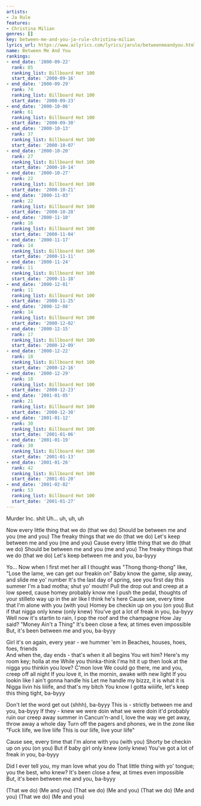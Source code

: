 ```yaml
---
artists:
- Ja Rule
features:
- Christina Milian
genres: []
key: between-me-and-you-ja-rule-christina-milian
lyrics_url: https://www.azlyrics.com/lyrics/jarule/betweenmeandyou.html
name: Between Me And You
rankings:
- end_date: '2000-09-22'
  rank: 85
  ranking_list: Billboard Hot 100
  start_date: '2000-09-16'
- end_date: '2000-09-29'
  rank: 74
  ranking_list: Billboard Hot 100
  start_date: '2000-09-23'
- end_date: '2000-10-06'
  rank: 61
  ranking_list: Billboard Hot 100
  start_date: '2000-09-30'
- end_date: '2000-10-13'
  rank: 37
  ranking_list: Billboard Hot 100
  start_date: '2000-10-07'
- end_date: '2000-10-20'
  rank: 27
  ranking_list: Billboard Hot 100
  start_date: '2000-10-14'
- end_date: '2000-10-27'
  rank: 22
  ranking_list: Billboard Hot 100
  start_date: '2000-10-21'
- end_date: '2000-11-03'
  rank: 22
  ranking_list: Billboard Hot 100
  start_date: '2000-10-28'
- end_date: '2000-11-10'
  rank: 16
  ranking_list: Billboard Hot 100
  start_date: '2000-11-04'
- end_date: '2000-11-17'
  rank: 14
  ranking_list: Billboard Hot 100
  start_date: '2000-11-11'
- end_date: '2000-11-24'
  rank: 11
  ranking_list: Billboard Hot 100
  start_date: '2000-11-18'
- end_date: '2000-12-01'
  rank: 11
  ranking_list: Billboard Hot 100
  start_date: '2000-11-25'
- end_date: '2000-12-08'
  rank: 14
  ranking_list: Billboard Hot 100
  start_date: '2000-12-02'
- end_date: '2000-12-15'
  rank: 17
  ranking_list: Billboard Hot 100
  start_date: '2000-12-09'
- end_date: '2000-12-22'
  rank: 18
  ranking_list: Billboard Hot 100
  start_date: '2000-12-16'
- end_date: '2000-12-29'
  rank: 18
  ranking_list: Billboard Hot 100
  start_date: '2000-12-23'
- end_date: '2001-01-05'
  rank: 21
  ranking_list: Billboard Hot 100
  start_date: '2000-12-30'
- end_date: '2001-01-12'
  rank: 30
  ranking_list: Billboard Hot 100
  start_date: '2001-01-06'
- end_date: '2001-01-19'
  rank: 30
  ranking_list: Billboard Hot 100
  start_date: '2001-01-13'
- end_date: '2001-01-26'
  rank: 42
  ranking_list: Billboard Hot 100
  start_date: '2001-01-20'
- end_date: '2001-02-02'
  rank: 53
  ranking_list: Billboard Hot 100
  start_date: '2001-01-27'
---
```


Murder Inc. shit
Uh... uh, uh, uh



Now every little thing that we do (that we do)
Should be between me and you (me and you)
The freaky things that we do (that we do)
Let's keep between me and you (me and you)
Cause every little thing that we do (that we do)
Should be between me and you (me and you)
The freaky things that we do (that we do)
Let's keep between me and you, ba-byyy


Yo...
Now when I first met her all I thought was "Thong thong-thong"
like, "Lose the lame, we can get our freakin on"
Baby know the game, slip away, and slide me yo' number
It's the last day of spring, see you first day this summer
I'm a bad motha; shut yo' mouth!  Pull the drop out and
creep at a low speed, cause homey probably know me
I push the pedal, thoughts of your stilleto
way up in the air like I think he's here
Cause see, every time that I'm alone with you (with you)
Homey be checkin up on you (on you)
But if that nigga only knew (only knew)
You've got a lot of freak in you, ba-byyy
Well now it's startin to rain, I pop the roof and the champagne
How Jay said?  "Money Ain't a Thing"
It's been close a few, at times even impossible
But, it's been between me and you, ba-byyy




Girl it's on again, every year - we hummer 'em in
Beaches, houses, hoes, foes, friends  
And when the, day ends - that's when it all begins
You wit him?  Here's my room key; holla at me
While you thinka-think I'ma hit it up
then look at the nigga you thinkin you love?  C'mon love
We could go there, me and you, creep off all night
If you love it, in the mornin, awake with new light
If you lookin like I ain't gonna handle his
Let me handle my bizzz, it is what it is
Nigga livin his liiiife, and that's my bitch
You know I gotta wiiiife, let's keep this thing tight, ba-byyy




Don't let the word get out (shhh), ba-byyy
This is - strictly between me and you, ba-byyy
If they - knew we were doin what we were doin it'd probably ruin 
our creep away summer in Cancun'n-and I, love
the way we get away, throw away a whole day
Turn off the pagers and phones, we in the zone like
"Fuck liife, we live liife
 This is our liife, live your liife"


Cause see, every time that I'm alone with you (with you)
Shorty be checkin up on you (on you)
But if baby girl only knew (only knew)
You've got a lot of freak in you, ba-byyy


Did I ever tell you, my man love what you do
That little thing with yo' tongue; you the best, who knew?
It's been close a few, at times even impossible
But, it's been between me and you, ba-byyy



(That we do)
(Me and you)
(That we do)
(Me and you)
(That we do)
(Me and you)
(That we do)
(Me and you)



